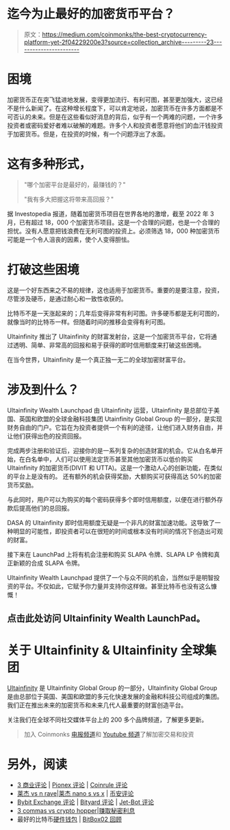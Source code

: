# 迄今为止最好的加密货币平台？

> 原文：<https://medium.com/coinmonks/the-best-cryptocurrency-platform-yet-2f04229200e3?source=collection_archive---------23----------------------->

# 困境

加密货币正在突飞猛进地发展，变得更加流行、有利可图，甚至更加强大，这已经不是什么新闻了。在这种增长程度下，可以肯定地说，加密货币在许多方面都是不可否认的未来。但是在这些看似好消息的背后，似乎有一个两难的问题，一个许多投资者或密码爱好者难以破解的难题。许多个人和投资者愿意将他们的血汗钱投资于加密货币。但是，在投资的时候，有一个问题浮出了水面。

# 这有多种形式，

> "哪个加密平台是最好的，最赚钱的？"
> 
> "我有多大把握这将带来高回报？"

据 Investopedia 报道，随着加密货币项目在世界各地的激增，截至 2022 年 3 月，已有超过 18，000 个加密货币项目。这是一个合理的问题，也是一个合理的担忧。没有人愿意把钱浪费在无利可图的投资上。必须筛选 18，000 种加密货币可能是一个令人沮丧的因素，使个人变得胆怯。

# 打破这些困境

这是一个好东西来之不易的规律，这也适用于加密货币。重要的是要注意，投资，尽管涉及硬币，是通过耐心和一致性收获的。

比特币不是一天涨起来的；几年后变得非常有利可图。许多硬币都是无利可图的，就像当时的比特币一样。但随着时间的推移会变得有利可图。

Ultainfinity 推出了 Ultainfinity 的财富发射台，这是一个加密货币平台，它将通过透明、简单、非常高的回报和易于获得的即时信用额度来打破这些困境。

在当今世界，Ultainfinity 是一个真正独一无二的全球加密财富平台。

# 涉及到什么？

Ultainfinity Wealth Launchpad 由 Ultainfinity 运营，Ultainfinity 是总部位于美国、英国和欧盟的全球金融科技集团 Utainfinity Global Group 的一部分，是实现财务自由的门户。它旨在为投资者提供一个有利的途径，让他们进入财务自由，并让他们获得出色的投资回报。

完成两步注册和验证后，迎接你的是一系列复杂的创造财富的机会。它从白名单开始，在白名单中，人们可以使用法定货币甚至其他加密货币以低价购买 Ultainfinity 的加密货币(DIVIT 和 UTTA)。这是一个激动人心的创新功能，在类似的平台上是没有的。
还有额外的机会获得奖励，大额购买可获得高达 50%的加密货币奖励。

与此同时，用户可以为购买的每个密码获得多个即时信用额度，以便在进行额外存款后提高他们的总回报。

DASA 的 Ultainfinity 即时信用额度无疑是一个非凡的财富加速功能。这导致了一种明显的可能性，即投资者可以在很短的时间或根本没有时间的情况下创造出可观的财富。

接下来在 LaunchPad 上将有机会注册和购买 SLAPA 令牌、SLAPA LP 令牌和真正新颖的合成 SLAPA 令牌。

Ultainfinity Wealth Launchpad 提供了一个与众不同的机会，当然似乎是明智投资的平台。不仅如此，它赋予你力量并支持你这样做。甚至比特币也没有这么慷慨！

## 点击此处访问 Ultainfinity Wealth LaunchPad。

# 关于 Ultainfinity & Ultainfinity 全球集团

[Ultainfinity](https://ultainfinity.com/) 是 Ultainfinity Global Group 的一部分，Ultainfinity Global Group 是由总部位于英国、美国和欧盟的多元化快速发展的金融和科技公司组成的集团。我们正在推出未来的加密货币和未来几代人最重要的财富创造平台。

关注我们在全球不同社交媒体平台上的 200 多个品牌频道，了解更多更新。

> 加入 Coinmonks [电报频道](https://t.me/coincodecap)和 [Youtube 频道](https://www.youtube.com/c/coinmonks/videos)了解加密交易和投资

# 另外，阅读

*   [3 商业评论](/coinmonks/3commas-review-an-excellent-crypto-trading-bot-2020-1313a58bec92) | [Pionex 评论](https://coincodecap.com/pionex-review-exchange-with-crypto-trading-bot) | [Coinrule 评论](/coinmonks/coinrule-review-2021-a-beginner-friendly-crypto-trading-bot-daf0504848ba)
*   [莱杰 vs n rave](/coinmonks/ledger-vs-ngrave-zero-7e40f0c1d694)|[莱杰 nano s vs x](/coinmonks/ledger-nano-s-vs-x-battery-hardware-price-storage-59a6663fe3b0) | [币安评论](/coinmonks/binance-review-ee10d3bf3b6e)
*   [Bybit Exchange 评论](/coinmonks/bybit-exchange-review-dbd570019b71) | [Bityard 评论](https://coincodecap.com/bityard-reivew) | [Jet-Bot 评论](https://coincodecap.com/jet-bot-review)
*   [3 commas vs crypto hopper](/coinmonks/3commas-vs-pionex-vs-cryptohopper-best-crypto-bot-6a98d2baa203)|[赚取秘密利息](/coinmonks/earn-crypto-interest-b10b810fdda3)
*   最好的比特币[硬件钱包](/coinmonks/hardware-wallets-dfa1211730c6) | [BitBox02 回顾](/coinmonks/bitbox02-review-your-swiss-bitcoin-hardware-wallet-c36c88fff29)